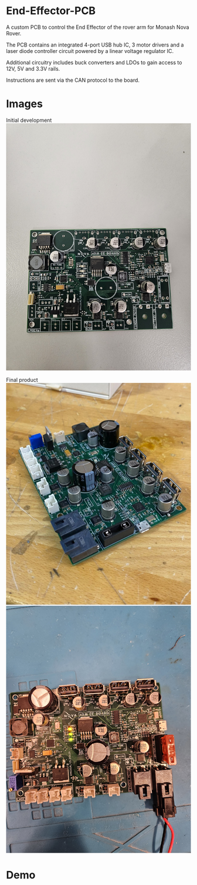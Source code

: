 # End-Effector-PCB
A custom PCB to control the End Effector of the rover arm for Monash Nova Rover. 

The PCB contains an integrated 4-port USB hub IC, 3 motor drivers and a laser diode controller circuit powered by a linear voltage regulator IC. 

Additional circuitry includes buck converters and LDOs to gain access to 12V, 5V and 3.3V rails. 

Instructions are sent via the CAN protocol to the board.

# Images
Initial development
![](img3.jpg)

Final product
![](img1.jpg)
![](img2.jpg)

# Demo
